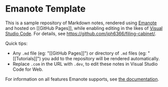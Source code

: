 # Emanote Template

This is a sample repository of Markdown notes, rendered using [Emanote] and hosted on [[GitHub Pages]], while enabling editing in the likes of [Visual Studio Code](https://emanote.srid.ca/start/resources/editors/vscode). For details, see https://github.com/jph6366/filing-cabinet/.

Quick tips:

- Any `.md` file (eg: "[[GitHub Pages]]") or directory of `.md` files (eg: "[[Tutorials]]") you add to the repository will be rendered automatically. 
- Replace `.com` in the URL with `.dev`, to edit these notes in Visual Studio Code for Web.

For information on all features Emanote supports, see [the documentation][Emanote].

[Emanote]: https://jph6366.github.io/
